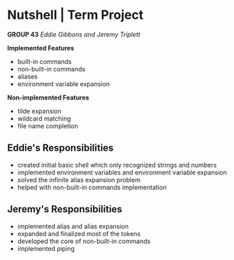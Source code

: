 # Nutshell | Term Project

**GROUP 43**
*Eddie Gibbons and Jeremy Triplett*


**Implemented Features**
<p1>
- built-in commands
- non-built-in commands
- aliases
- environment variable expansion
</p1>
 
**Non-implemented Features**
<p2>
- tilde expansion
- wildcard matching
- file name completion
</p2>


<h2> Eddie's Responsibilities </h2>

 - created initial basic shell which only recognized strings and numbers
 - implemented environment variables and environment variable expansion
 - solved the infinite alias expansion problem
 - helped with non-built-in commands implementation

<h2>Jeremy's Responsibilities</h2>

 - implemented alias and alias expansion
 - expanded and finalized most of the tokens
 - developed the core of non-built-in commands
 - implemented piping